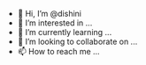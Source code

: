 - 👋 Hi, I’m @dishini
- 👀 I’m interested in ...
- 🌱 I’m currently learning ...
- 💞️ I’m looking to collaborate on ...
- 📫 How to reach me ...

<!---
dishini/dishini is a ✨ special ✨ repository because its `README.md` (this file) appears on your GitHub profile.
You can click the Preview link to take a look at your changes.
--->
